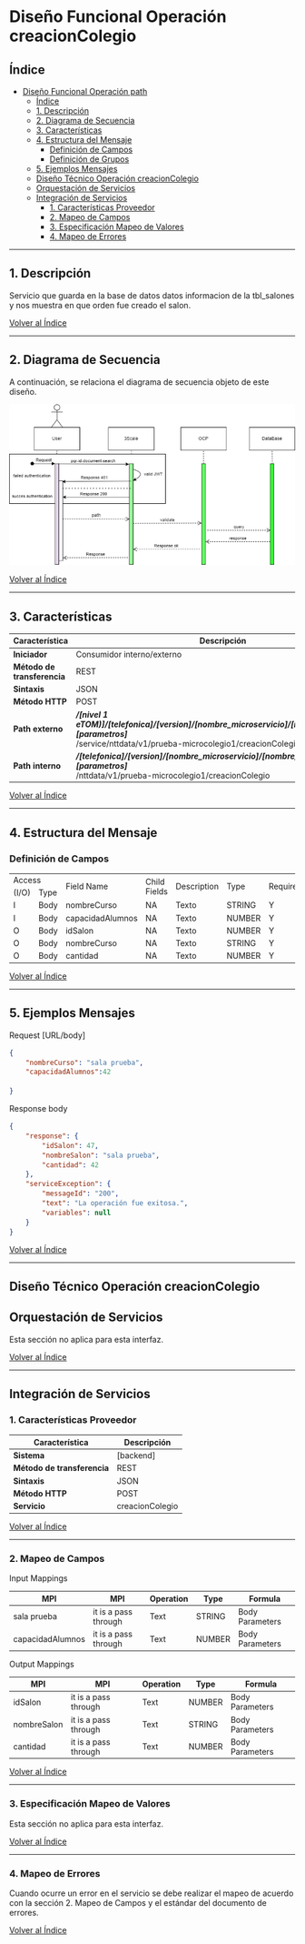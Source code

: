 # Diseño Funcional Operación creacionColegio

## Índice

- [Diseño Funcional Operación path](#diseño-funcional-operación-nombre)
  - [Índice](#índice)
  - [1. Descripción](#1-descripción)
  - [2. Diagrama de Secuencia](#2-diagrama-de-secuencia)
  - [3. Características](#3-características)
  - [4. Estructura del Mensaje](#4-estructura-del-mensaje)
    - [Definición de Campos](#definición-de-campos)
    - [Definición de Grupos](#definición-de-grupos)
  - [5. Ejemplos Mensajes](#5-ejemplos-mensajes)
  - [Diseño Técnico Operación creacionColegio](#diseño-técnico-operación-nombre)
  - [Orquestación de Servicios](#orquestación-de-servicios)
  - [Integración de Servicios](#integración-de-servicios)
    - [1. Características Proveedor](#1-características-proveedor)
    - [2. Mapeo de Campos](#2-mapeo-de-campos)
    - [3. Especificación Mapeo de Valores](#3-especificación-mapeo-de-valores)
    - [4. Mapeo de Errores](#4-mapeo-de-errores)

---

## 1. Descripción

Servicio que guarda en la base de datos datos informacion de la tbl_salones y nos muestra en que orden fue creado el salon. 


[Volver al Índice](#índice)

---

## 2. Diagrama de Secuencia

A continuación, se relaciona el diagrama de secuencia objeto de este diseño.

![Diagrama](img/ds-path.png)

[Volver al Índice](#índice)

---

## 3. Características

| Característica | Descripción |
| -------------- | ----------- |
| **Iniciador** | Consumidor interno/externo |
| **Método de transferencia** | REST |
| **Sintaxis** | JSON |
| **Método HTTP** | POST |
| **Path externo** | ***/[nivel 1 eTOM)]/[telefonica]/[version]/[nombre_microservicio]/[nombre_operación][parametros]***<br> /service/nttdata/v1/prueba-microcolegio1/creacionColegio |
| **Path interno** | ***/[telefonica]/[version]/[nombre_microservicio]/[nombre_operación][parametros]***<br> /nttdata/v1/prueba-microcolegio1/creacionColegio |

[Volver al Índice](#índice)

---

## 4. Estructura del Mensaje

### Definición de Campos

  <body>
<style>
@page { margin-left: 0.7in; margin-right: 0.7in; margin-top: 0.75in; margin-bottom: 0.75in; }
body { margin-left: 0.7in; margin-right: 0.7in; margin-top: 0.75in; margin-bottom: 0.75in; }
</style>
    <table border="0" cellpadding="0" cellspacing="0" id="sheet0" class="sheet0 gridlines">
        <col class="col0">
        <col class="col1">
        <col class="col2">
        <col class="col3">
        <col class="col4">
        <col class="col5">
        <col class="col6">
        <tbody>
          <tr class="row0">
            <td class="column0 style10 s style10" colspan="2">Access</td>
            <td class="column2 style8 s style9" rowspan="2">Field Name</td>
            <td class="column3 style8 s style9" rowspan="2">Child Fields</td>
            <td class="column4 style8 s style9" rowspan="2">Description</td>
            <td class="column5 style8 s style9" rowspan="2">Type</td>
            <td class="column6 style8 s style9" rowspan="2">Required?</td>
          </tr>
          <tr class="row1">
            <td class="column0 style1 s">(I/O)</td>
            <td class="column1 style1 s">Type</td>
          </tr>
          <tr class="row2">
            <td class="column0 style2 s">I</td>
            <td class="column1 style15 s">Body</td>
            <td class="column2 style3 s">nombreCurso</td>
            <td class="column3 style3 s">NA</td>
            <td class="column4 style5 s">Texto</td>
            <td class="column5 style4 s">STRING</td>
            <td class="column6 style6 s">Y</td>
          </tr>
          <tr class="row5">
          <tr class="row10">
            <td class="column0 style2 s">I</td>
            <td class="column1 style15 s">Body</td>
            <td class="column2 style3 s">capacidadAlumnos</td>
            <td class="column3 style3 s">NA</td>
            <td class="column4 style5 s">Texto</td>
            <td class="column5 style4 s">NUMBER</td>
            <td class="column6 style6 s">Y</td>
          </tr>
          <tr class="row10">
            <td class="column0 style2 s">O</td>
            <td class="column1 style15 s">Body</td>
            <td class="column2 style3 s">idSalon</td>
            <td class="column3 style3 s">NA</td>
            <td class="column4 style5 s">Texto</td>
            <td class="column5 style4 s">NUMBER</td>
            <td class="column6 style6 s">Y</td>
          </tr>
          <tr class="row10">
            <td class="column0 style2 s">O</td>
            <td class="column1 style15 s">Body</td>
            <td class="column2 style3 s">nombreCurso</td>
            <td class="column3 style3 s">NA</td>
            <td class="column4 style5 s">Texto</td>
            <td class="column5 style4 s">STRING</td>
            <td class="column6 style6 s">Y</td>
          </tr>
          <tr class="row10">
            <td class="column0 style2 s">O</td>
            <td class="column1 style15 s">Body</td>
            <td class="column2 style3 s">cantidad</td>
            <td class="column3 style3 s">NA</td>
            <td class="column4 style5 s">Texto</td>
            <td class="column5 style4 s">NUMBER</td>
            <td class="column6 style6 s">Y</td>
          </tr>
        </tbody>
    </table>
  </body>

[Volver al Índice](#índice)

---

## 5. Ejemplos Mensajes

Request \[URL/body]

```json
{
    "nombreCurso": "sala prueba",
    "capacidadAlumnos":42

}

```

Response body

```json
{
    "response": {
        "idSalon": 47,
        "nombreSalon": "sala prueba",
        "cantidad": 42
    },
    "serviceException": {
        "messageId": "200",
        "text": "La operación fue exitosa.",
        "variables": null
    }
}


```

[Volver al Índice](#índice)

---

## Diseño Técnico Operación creacionColegio

## Orquestación de Servicios

Esta sección no aplica para esta interfaz.

[Volver al Índice](#índice)

---

## Integración de Servicios

### 1. Características Proveedor

| Característica | Descripción |
| -------------- | ----------- |
| **Sistema**    | [backend] |
| **Método de transferencia** |       REST      |
| **Sintaxis** |    JSON     |
| **Método HTTP** |   POST   |
| **Servicio** |      creacionColegio       |

[Volver al Índice](#índice)

---

### 2. Mapeo de Campos

Input Mappings

| MPI | MPI | Operation | Type | Formula
| -------- | -------- | -------- |-------- | -------- |
| sala prueba     | it is a pass through     | Text     |STRING     | Body Parameters    |
| capacidadAlumnos     | it is a pass through     | Text     |NUMBER     | Body Parameters     |

Output Mappings

| MPI | MPI | Operation | Type | Formula
| -------- | -------- | -------- |-------- | -------- |
| idSalon     | it is a pass through     | Text     |NUMBER    | Body Parameters     |
| nombreSalon     | it is a pass through     | Text     |STRING     | Body Parameters     |
| cantidad     | it is a pass through     | Text     |NUMBER    | Body Parameters     |


[Volver al Índice](#índice)

---

### 3. Especificación Mapeo de Valores

Esta sección no aplica para esta interfaz.

[Volver al Índice](#índice)

---

### 4. Mapeo de Errores

Cuando ocurre un error en el servicio se debe realizar el mapeo de acuerdo con la sección 2. Mapeo de Campos y el estándar del documento de errores.

[Volver al Índice](#índice)
